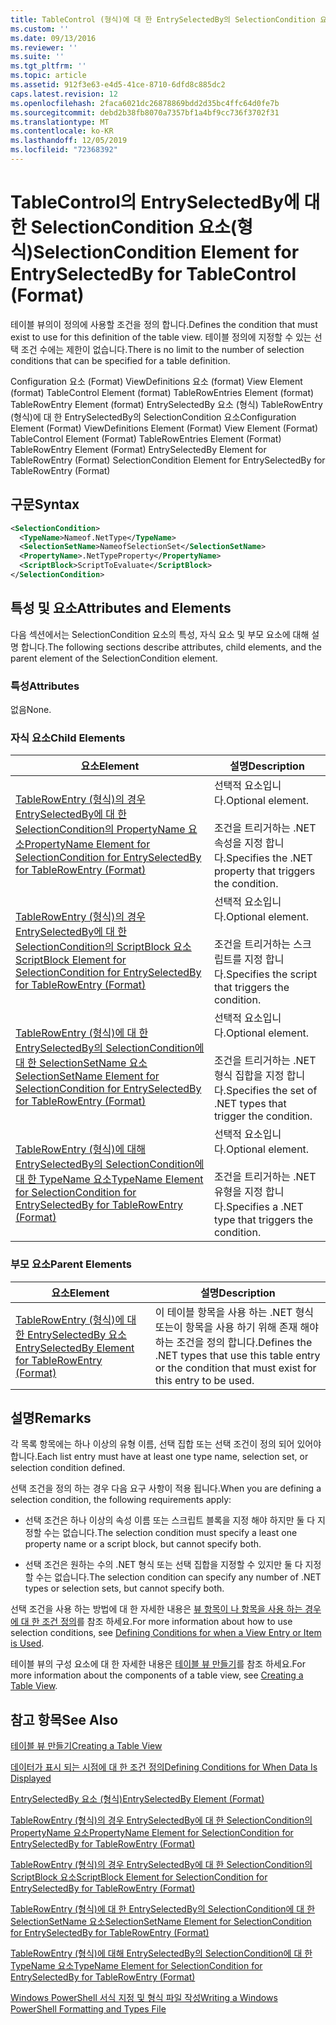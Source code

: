 ```yaml
---
title: TableControl (형식)에 대 한 EntrySelectedBy의 SelectionCondition 요소 | Microsoft Docs
ms.custom: ''
ms.date: 09/13/2016
ms.reviewer: ''
ms.suite: ''
ms.tgt_pltfrm: ''
ms.topic: article
ms.assetid: 912f3e63-e4d5-41ce-8710-6dfd8c885dc2
caps.latest.revision: 12
ms.openlocfilehash: 2faca6021dc26878869bdd2d35bc4ffc64d0fe7b
ms.sourcegitcommit: debd2b38fb8070a7357bf1a4bf9cc736f3702f31
ms.translationtype: MT
ms.contentlocale: ko-KR
ms.lasthandoff: 12/05/2019
ms.locfileid: "72368392"
---
```

# <a name="selectioncondition-element-for-entryselectedby-for-tablecontrol-format"></a><span data-ttu-id="3733e-102">TableControl의 EntrySelectedBy에 대한 SelectionCondition 요소(형식)</span><span class="sxs-lookup"><span data-stu-id="3733e-102">SelectionCondition Element for EntrySelectedBy for TableControl (Format)</span></span>

<span data-ttu-id="3733e-103">테이블 뷰의이 정의에 사용할 조건을 정의 합니다.</span><span class="sxs-lookup"><span data-stu-id="3733e-103">Defines the condition that must exist to use for this definition of the table view.</span></span> <span data-ttu-id="3733e-104">테이블 정의에 지정할 수 있는 선택 조건 수에는 제한이 없습니다.</span><span class="sxs-lookup"><span data-stu-id="3733e-104">There is no limit to the number of selection conditions that can be specified for a table definition.</span></span>

<span data-ttu-id="3733e-105">Configuration 요소 (Format) ViewDefinitions 요소 (format) View Element (format) TableControl Element (format) TableRowEntries Element (format) TableRowEntry Element (format) EntrySelectedBy 요소 (형식) TableRowEntry (형식)에 대 한 EntrySelectedBy의 SelectionCondition 요소</span><span class="sxs-lookup"><span data-stu-id="3733e-105">Configuration Element (Format) ViewDefinitions Element (Format) View Element (Format) TableControl Element (Format) TableRowEntries Element (Format) TableRowEntry Element (Format) EntrySelectedBy Element for TableRowEntry (Format) SelectionCondition Element for EntrySelectedBy for TableRowEntry (Format)</span></span>

## <a name="syntax"></a><span data-ttu-id="3733e-106">구문</span><span class="sxs-lookup"><span data-stu-id="3733e-106">Syntax</span></span>

```xml
<SelectionCondition>
  <TypeName>Nameof.NetType</TypeName>
  <SelectionSetName>NameofSelectionSet</SelectionSetName>
  <PropertyName>.NetTypeProperty</PropertyName>
  <ScriptBlock>ScriptToEvaluate</ScriptBlock>
</SelectionCondition>
```

## <a name="attributes-and-elements"></a><span data-ttu-id="3733e-107">특성 및 요소</span><span class="sxs-lookup"><span data-stu-id="3733e-107">Attributes and Elements</span></span>

<span data-ttu-id="3733e-108">다음 섹션에서는 SelectionCondition 요소의 특성, 자식 요소 및 부모 요소에 대해 설명 합니다.</span><span class="sxs-lookup"><span data-stu-id="3733e-108">The following sections describe attributes, child elements, and the parent element of the SelectionCondition element.</span></span>

### <a name="attributes"></a><span data-ttu-id="3733e-109">특성</span><span class="sxs-lookup"><span data-stu-id="3733e-109">Attributes</span></span>

<span data-ttu-id="3733e-110">없음</span><span class="sxs-lookup"><span data-stu-id="3733e-110">None.</span></span>

### <a name="child-elements"></a><span data-ttu-id="3733e-111">자식 요소</span><span class="sxs-lookup"><span data-stu-id="3733e-111">Child Elements</span></span>

|<span data-ttu-id="3733e-112">요소</span><span class="sxs-lookup"><span data-stu-id="3733e-112">Element</span></span>|<span data-ttu-id="3733e-113">설명</span><span class="sxs-lookup"><span data-stu-id="3733e-113">Description</span></span>|
|-------------|-----------------|
|[<span data-ttu-id="3733e-114">TableRowEntry (형식)의 경우 EntrySelectedBy에 대 한 SelectionCondition의 PropertyName 요소</span><span class="sxs-lookup"><span data-stu-id="3733e-114">PropertyName Element for SelectionCondition for EntrySelectedBy for TableRowEntry (Format)</span></span>](./propertyname-element-for-selectioncondition-for-entryselectedby-for-tablerowentry-format.md)|<span data-ttu-id="3733e-115">선택적 요소입니다.</span><span class="sxs-lookup"><span data-stu-id="3733e-115">Optional element.</span></span><br /><br /> <span data-ttu-id="3733e-116">조건을 트리거하는 .NET 속성을 지정 합니다.</span><span class="sxs-lookup"><span data-stu-id="3733e-116">Specifies the .NET property that triggers the condition.</span></span>|
|[<span data-ttu-id="3733e-117">TableRowEntry (형식)의 경우 EntrySelectedBy에 대 한 SelectionCondition의 ScriptBlock 요소</span><span class="sxs-lookup"><span data-stu-id="3733e-117">ScriptBlock Element for SelectionCondition for EntrySelectedBy for TableRowEntry (Format)</span></span>](./scriptblock-element-for-selectioncondition-for-entryselectedby-for-tablecontrol-format.md)|<span data-ttu-id="3733e-118">선택적 요소입니다.</span><span class="sxs-lookup"><span data-stu-id="3733e-118">Optional element.</span></span><br /><br /> <span data-ttu-id="3733e-119">조건을 트리거하는 스크립트를 지정 합니다.</span><span class="sxs-lookup"><span data-stu-id="3733e-119">Specifies the script that triggers the condition.</span></span>|
|[<span data-ttu-id="3733e-120">TableRowEntry (형식)에 대 한 EntrySelectedBy의 SelectionCondition에 대 한 SelectionSetName 요소</span><span class="sxs-lookup"><span data-stu-id="3733e-120">SelectionSetName Element for SelectionCondition for EntrySelectedBy for TableRowEntry (Format)</span></span>](./selectionsetname-element-for-selectioncondition-for-entryselectedby-for-tablecontrol-format.md)|<span data-ttu-id="3733e-121">선택적 요소입니다.</span><span class="sxs-lookup"><span data-stu-id="3733e-121">Optional element.</span></span><br /><br /> <span data-ttu-id="3733e-122">조건을 트리거하는 .NET 형식 집합을 지정 합니다.</span><span class="sxs-lookup"><span data-stu-id="3733e-122">Specifies the set of .NET types that trigger the condition.</span></span>|
|[<span data-ttu-id="3733e-123">TableRowEntry (형식)에 대해 EntrySelectedBy의 SelectionCondition에 대 한 TypeName 요소</span><span class="sxs-lookup"><span data-stu-id="3733e-123">TypeName Element for SelectionCondition for EntrySelectedBy for TableRowEntry (Format)</span></span>](./typename-element-for-selectioncondition-for-entryselectedby-for-tablecontrol-format.md)|<span data-ttu-id="3733e-124">선택적 요소입니다.</span><span class="sxs-lookup"><span data-stu-id="3733e-124">Optional element.</span></span><br /><br /> <span data-ttu-id="3733e-125">조건을 트리거하는 .NET 유형을 지정 합니다.</span><span class="sxs-lookup"><span data-stu-id="3733e-125">Specifies a .NET type that triggers the condition.</span></span>|

### <a name="parent-elements"></a><span data-ttu-id="3733e-126">부모 요소</span><span class="sxs-lookup"><span data-stu-id="3733e-126">Parent Elements</span></span>

|<span data-ttu-id="3733e-127">요소</span><span class="sxs-lookup"><span data-stu-id="3733e-127">Element</span></span>|<span data-ttu-id="3733e-128">설명</span><span class="sxs-lookup"><span data-stu-id="3733e-128">Description</span></span>|
|-------------|-----------------|
|[<span data-ttu-id="3733e-129">TableRowEntry (형식)에 대 한 EntrySelectedBy 요소</span><span class="sxs-lookup"><span data-stu-id="3733e-129">EntrySelectedBy Element for TableRowEntry (Format)</span></span>](./entryselectedby-element-for-tablerowentry-for-tablecontrol-format.md)|<span data-ttu-id="3733e-130">이 테이블 항목을 사용 하는 .NET 형식 또는이 항목을 사용 하기 위해 존재 해야 하는 조건을 정의 합니다.</span><span class="sxs-lookup"><span data-stu-id="3733e-130">Defines the .NET types that use this table entry or the condition that must exist for this entry to be used.</span></span>|

## <a name="remarks"></a><span data-ttu-id="3733e-131">설명</span><span class="sxs-lookup"><span data-stu-id="3733e-131">Remarks</span></span>

<span data-ttu-id="3733e-132">각 목록 항목에는 하나 이상의 유형 이름, 선택 집합 또는 선택 조건이 정의 되어 있어야 합니다.</span><span class="sxs-lookup"><span data-stu-id="3733e-132">Each list entry must have at least one type name, selection set, or selection condition defined.</span></span>

<span data-ttu-id="3733e-133">선택 조건을 정의 하는 경우 다음 요구 사항이 적용 됩니다.</span><span class="sxs-lookup"><span data-stu-id="3733e-133">When you are defining a selection condition, the following requirements apply:</span></span>

- <span data-ttu-id="3733e-134">선택 조건은 하나 이상의 속성 이름 또는 스크립트 블록을 지정 해야 하지만 둘 다 지정할 수는 없습니다.</span><span class="sxs-lookup"><span data-stu-id="3733e-134">The selection condition must specify a least one property name or a script block, but cannot specify both.</span></span>

- <span data-ttu-id="3733e-135">선택 조건은 원하는 수의 .NET 형식 또는 선택 집합을 지정할 수 있지만 둘 다 지정할 수는 없습니다.</span><span class="sxs-lookup"><span data-stu-id="3733e-135">The selection condition can specify any number of .NET types or selection sets, but cannot specify both.</span></span>

<span data-ttu-id="3733e-136">선택 조건을 사용 하는 방법에 대 한 자세한 내용은 [뷰 항목이 나 항목을 사용 하는 경우에 대 한 조건 정의](./defining-conditions-for-displaying-data.md)를 참조 하세요.</span><span class="sxs-lookup"><span data-stu-id="3733e-136">For more information about how to use selection conditions, see [Defining Conditions for when a View Entry or Item is Used](./defining-conditions-for-displaying-data.md).</span></span>

<span data-ttu-id="3733e-137">테이블 뷰의 구성 요소에 대 한 자세한 내용은 [테이블 뷰 만들기](./creating-a-table-view.md)를 참조 하세요.</span><span class="sxs-lookup"><span data-stu-id="3733e-137">For more information about the components of a table view, see [Creating a Table View](./creating-a-table-view.md).</span></span>

## <a name="see-also"></a><span data-ttu-id="3733e-138">참고 항목</span><span class="sxs-lookup"><span data-stu-id="3733e-138">See Also</span></span>

[<span data-ttu-id="3733e-139">테이블 뷰 만들기</span><span class="sxs-lookup"><span data-stu-id="3733e-139">Creating a Table View</span></span>](./creating-a-table-view.md)

[<span data-ttu-id="3733e-140">데이터가 표시 되는 시점에 대 한 조건 정의</span><span class="sxs-lookup"><span data-stu-id="3733e-140">Defining Conditions for When Data Is Displayed</span></span>](./defining-conditions-for-displaying-data.md)

[<span data-ttu-id="3733e-141">EntrySelectedBy 요소 (형식)</span><span class="sxs-lookup"><span data-stu-id="3733e-141">EntrySelectedBy Element (Format)</span></span>](./entryselectedby-element-for-tablerowentry-for-tablecontrol-format.md)

[<span data-ttu-id="3733e-142">TableRowEntry (형식)의 경우 EntrySelectedBy에 대 한 SelectionCondition의 PropertyName 요소</span><span class="sxs-lookup"><span data-stu-id="3733e-142">PropertyName Element for SelectionCondition for EntrySelectedBy for TableRowEntry (Format)</span></span>](./propertyname-element-for-selectioncondition-for-entryselectedby-for-tablerowentry-format.md)

[<span data-ttu-id="3733e-143">TableRowEntry (형식)의 경우 EntrySelectedBy에 대 한 SelectionCondition의 ScriptBlock 요소</span><span class="sxs-lookup"><span data-stu-id="3733e-143">ScriptBlock Element for SelectionCondition for EntrySelectedBy for TableRowEntry (Format)</span></span>](./scriptblock-element-for-selectioncondition-for-entryselectedby-for-tablecontrol-format.md)

[<span data-ttu-id="3733e-144">TableRowEntry (형식)에 대 한 EntrySelectedBy의 SelectionCondition에 대 한 SelectionSetName 요소</span><span class="sxs-lookup"><span data-stu-id="3733e-144">SelectionSetName Element for SelectionCondition for EntrySelectedBy for TableRowEntry (Format)</span></span>](./selectionsetname-element-for-selectioncondition-for-entryselectedby-for-tablecontrol-format.md)

[<span data-ttu-id="3733e-145">TableRowEntry (형식)에 대해 EntrySelectedBy의 SelectionCondition에 대 한 TypeName 요소</span><span class="sxs-lookup"><span data-stu-id="3733e-145">TypeName Element for SelectionCondition for EntrySelectedBy for TableRowEntry (Format)</span></span>](./typename-element-for-selectioncondition-for-entryselectedby-for-tablecontrol-format.md)

[<span data-ttu-id="3733e-146">Windows PowerShell 서식 지정 및 형식 파일 작성</span><span class="sxs-lookup"><span data-stu-id="3733e-146">Writing a Windows PowerShell Formatting and Types File</span></span>](./writing-a-powershell-formatting-file.md)
